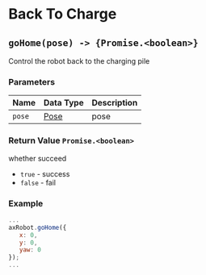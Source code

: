 # Back To Charge

## `goHome(pose) -> {Promise.<boolean>}`

Control the robot back to the charging pile

### Parameters

| Name | Data Type | Description |
| ------ | --------------------- | ---- |
| `pose` | [Pose](#/Define-Pose) | pose |

### Return Value `Promise.<boolean>`

whether succeed

* `true` - success
* `false` - fail

### Example

```javascript
...
axRobot.goHome({
   x: 0,
   y: 0,
   yaw: 0
});
...
````
